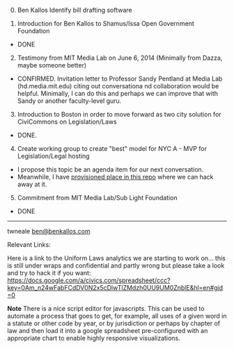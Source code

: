 0. Ben Kallos Identify bill drafting software

1. Introduction for Ben Kallos to Shamus/Issa Open Government Foundation
* DONE

2. Testimony from MIT Media Lab on June 6, 2014 (Minimally from Dazza, maybe someone better)
* CONFIRMED.  Invitation letter to Professor Sandy Pentland at Media Lab (hd.media.mit.edu) citing out conversationa nd collaboration would be helpful.  Minimally, I can do this and perhaps we can improve that with Sandy or another faculty-level guru. 


3. Introduction to Boston in order to move forward as two city solution for CiviCommons on Legislation/Laws
* DONE.

4. Create working group to create "best" model for NYC
  A - MVP for Legislation/Legal hosting

* I propose this topic be an agenda item for our next conversation.  
* Meanwhile, I have [provisioned place in this repo](https://github.com/LegalScience/OpenLegalCode/tree/master/WorkingGroup) where we can hack away at it. 

5. Commitment from MIT Media Lab/Sub Light Foundation 
* DONE

----

twneale
ben@benkallos.com


Relevant Links:

Here is a link to the Uniform Laws analytics we are starting to work on... this is still under wraps and confidential and partly wrong but please take a look and try to hack it if  you want:
https://docs.google.com/a/civics.com/spreadsheet/ccc?key=0Am_n24wFabFCdDV0N2x5cDlwTlZMdzh0UU9UM0ZnblE&hl=en#gid=0 

**Note** There is a nice script editor for javascripts.  This can be used to automate a process that goes to get, for example, all uses of a given word in a statute or other code by year, or by jurisdiction or perhaps by chapter of law and then load it into a google spreadsheet pre-configured with an appropriate chart to enable highly responsive visualizations.  
